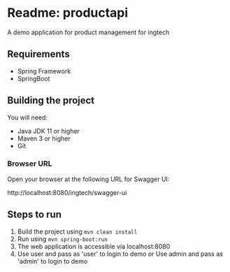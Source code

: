 # Readme: productapi

A demo application for product management for ingtech


## Requirements

* Spring Framework
* SpringBoot

## Building the project
You will need:

*	Java JDK 11 or higher
*	Maven 3 or higher
*	Git
	
### Browser URL
Open your browser at the following URL for Swagger UI:

http://localhost:8080/ingtech/swagger-ui


## Steps to run
1. Build the project using
  `mvn clean install`
2. Run using `mvn spring-boot:run`
3. The web application is accessible via localhost:8080
4. Use user and pass as 'user' to login to demo or Use admin and pass as 'admin' to login to demo
